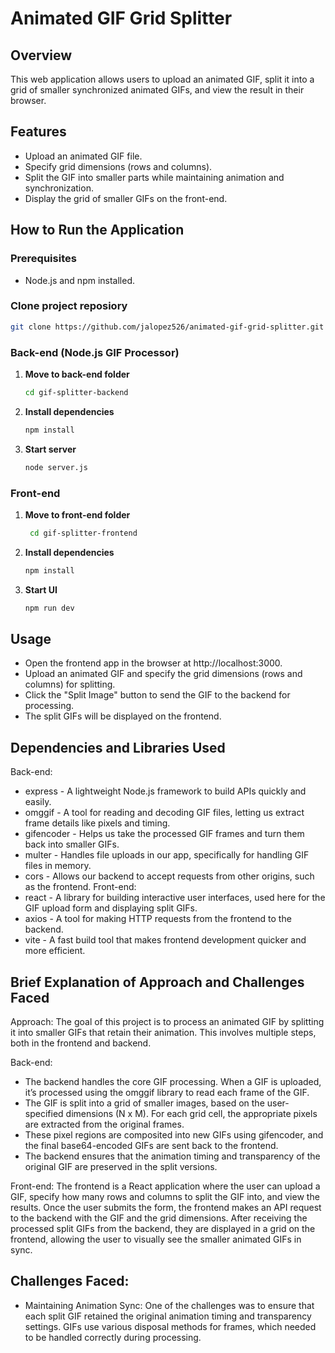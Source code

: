 # Animated GIF Grid Splitter

## Overview
This web application allows users to upload an animated GIF, split it into a grid of smaller synchronized animated GIFs, and view the result in their browser.

## Features
- Upload an animated GIF file.
- Specify grid dimensions (rows and columns).
- Split the GIF into smaller parts while maintaining animation and synchronization.
- Display the grid of smaller GIFs on the front-end.

## How to Run the Application

### Prerequisites
- Node.js and npm installed.

### Clone project reposiory
   ```bash
   git clone https://github.com/jalopez526/animated-gif-grid-splitter.git
   ```

### Back-end (Node.js GIF Processor)

1. **Move to back-end folder**
   ```bash
   cd gif-splitter-backend

2. **Install dependencies**
   ```bash
   npm install
   ```

3. **Start server**
   ```bash
   node server.js
   ```

### Front-end 

1. **Move to front-end folder**
   ```bash
    cd gif-splitter-frontend

2. **Install dependencies**
   ```bash
   npm install

3. **Start UI**
   ```bash
   npm run dev


## Usage

- Open the frontend app in the browser at http://localhost:3000.
- Upload an animated GIF and specify the grid dimensions (rows and columns) for splitting.
- Click the "Split Image" button to send the GIF to the backend for processing.
- The split GIFs will be displayed on the frontend.


## Dependencies and Libraries Used
Back-end:
- express - A lightweight Node.js framework to build APIs quickly and easily.
- omggif - A tool for reading and decoding GIF files, letting us extract frame details like pixels and timing.
- gifencoder - Helps us take the processed GIF frames and turn them back into smaller GIFs.
- multer - Handles file uploads in our app, specifically for handling GIF files in memory.
- cors - Allows our backend to accept requests from other origins, such as the frontend.
Front-end:
- react - A library for building interactive user interfaces, used here for the GIF upload form and displaying split GIFs.
- axios - A tool for making HTTP requests from the frontend to the backend.
- vite - A fast build tool that makes frontend development quicker and more efficient.

## Brief Explanation of Approach and Challenges Faced
Approach:
The goal of this project is to process an animated GIF by splitting it into smaller GIFs that retain their animation. This involves multiple steps, both in the frontend and backend.

Back-end:
- The backend handles the core GIF processing. When a GIF is uploaded, it’s processed using the omggif library to read each frame of the GIF.
- The GIF is split into a grid of smaller images, based on the user-specified dimensions (N x M). For each grid cell, the appropriate pixels are extracted from the original frames.
- These pixel regions are composited into new GIFs using gifencoder, and the final base64-encoded GIFs are sent back to the frontend.
- The backend ensures that the animation timing and transparency of the original GIF are preserved in the split versions.

Front-end:
The frontend is a React application where the user can upload a GIF, specify how many rows and columns to split the GIF into, and view the results.
Once the user submits the form, the frontend makes an API request to the backend with the GIF and the grid dimensions.
After receiving the processed split GIFs from the backend, they are displayed in a grid on the frontend, allowing the user to visually see the smaller animated GIFs in sync.

## Challenges Faced:
- Maintaining Animation Sync:
One of the challenges was to ensure that each split GIF retained the original animation timing and transparency settings. GIFs use various disposal methods for frames, which needed to be handled correctly during processing.